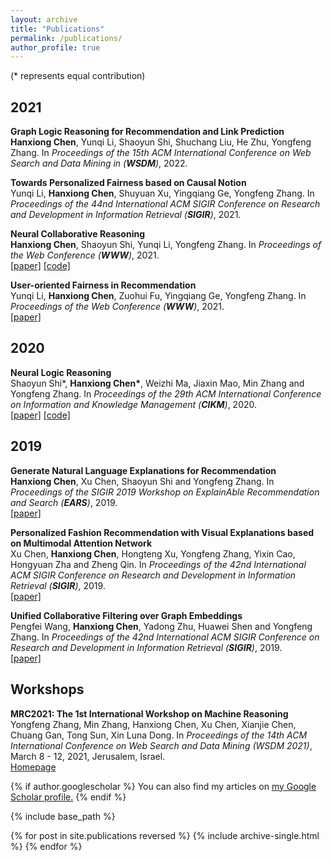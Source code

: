 ```yaml
---
layout: archive
title: "Publications"
permalink: /publications/
author_profile: true
---
```

(\* represents equal contribution)

## 2021     
**Graph Logic Reasoning for Recommendation and Link Prediction**       
**Hanxiong Chen**, Yunqi Li, Shaoyun Shi, Shuchang Liu, He Zhu, Yongfeng Zhang. In *Proceedings of the 15th ACM International Conference on Web Search and Data Mining in  (**WSDM**)*, 2022.       

**Towards Personalized Fairness based on Causal Notion**       
Yunqi Li, **Hanxiong Chen**, Shuyuan Xu, Yingqiang Ge, Yongfeng Zhang. In *Proceedings of the 44nd International ACM SIGIR Conference on Research and Development in Information Retrieval (**SIGIR**)*, 2021.       

**Neural Collaborative Reasoning**       
**Hanxiong Chen**, Shaoyun Shi, Yunqi Li, Yongfeng Zhang. In *Proceedings of the Web Conference (**WWW**)*, 2021.      
[[paper]](https://arxiv.org/pdf/2005.08129.pdf) [[code]](https://github.com/rutgerswiselab/NLR)

**User-oriented Fairness in Recommendation**      
Yunqi Li, **Hanxiong Chen**, Zuohui Fu, Yingqiang Ge, Yongfeng Zhang. In *Proceedings of the Web Conference (**WWW**)*, 2021.      
[[paper]](https://arxiv.org/pdf/2104.10671.pdf)

## 2020
**Neural Logic Reasoning**      
Shaoyun Shi\*, **Hanxiong Chen\***, Weizhi Ma, Jiaxin Mao, Min Zhang and Yongfeng Zhang. In *Proceedings of the 29th ACM International Conference on Information and Knowledge Management (**CIKM**)*, 2020.    
[[paper]](/files/Neural_Logic_Reasoning.pdf) [[code]](https://github.com/rutgerswiselab/NCR)

## 2019
**Generate Natural Language Explanations for Recommendation**      
**Hanxiong Chen**, Xu Chen, Shaoyun Shi and Yongfeng Zhang. In *Proceedings of the SIGIR 2019 Workshop on ExplainAble Recommendation and Search (**EARS**)*, 2019.      
[[paper]](https://arxiv.org/pdf/2101.03392.pdf)

**Personalized Fashion Recommendation with Visual Explanations based on Multimodal Attention Network**      
Xu Chen, **Hanxiong Chen**, Hongteng Xu, Yongfeng Zhang, Yixin Cao, Hongyuan Zha and Zheng Qin. In *Proceedings of the 42nd International ACM SIGIR Conference on Research and Development in Information Retrieval (**SIGIR**)*, 2019.     
[[paper]](/files/chen-sigir2019.pdf)

**Unified Collaborative Filtering over Graph Embeddings**      
Pengfei Wang, **Hanxiong Chen**, Yadong Zhu, Huawei Shen and Yongfeng Zhang. In *Proceedings of the 42nd International ACM SIGIR Conference on Research and Development in Information Retrieval (**SIGIR**)*, 2019.      
[[paper]](/files/wang-sigir2019a.pdf)

## Workshops
**MRC2021: The 1st International Workshop on Machine Reasoning**      
Yongfeng Zhang, Min Zhang, Hanxiong Chen, Xu Chen, Xianjie Chen, Chuang Gan, Tong Sun, Xin Luna Dong. In *Proceedings of the 14th ACM International Conference on Web Search and Data Mining (WSDM 2021)*, March 8 - 12, 2021, Jerusalem, Israel.      
[Homepage](https://mrc2021.github.io/)

{% if author.googlescholar %}
  You can also find my articles on <u><a href="{{author.googlescholar}}">my Google Scholar profile</a>.</u>
{% endif %}

{% include base_path %}

{% for post in site.publications reversed %}
  {% include archive-single.html %}
{% endfor %}
